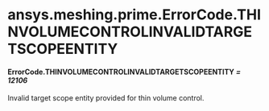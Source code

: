 # ansys.meshing.prime.ErrorCode.THINVOLUMECONTROLINVALIDTARGETSCOPEENTITY



#### ErrorCode.THINVOLUMECONTROLINVALIDTARGETSCOPEENTITY *= 12106*

Invalid target scope entity provided for thin volume control.

<!-- !! processed by numpydoc !! -->
